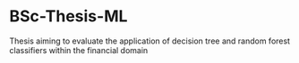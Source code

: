 # BSc-Thesis-ML
Thesis aiming to evaluate the application of decision tree and random forest classifiers within the financial domain
